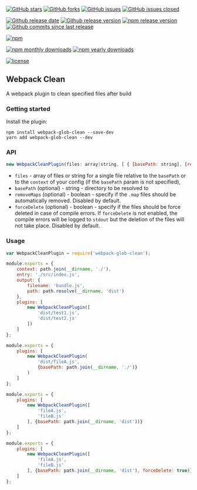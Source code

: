 [![GitHub stars](https://img.shields.io/github/stars/pigmentolab/webpack-clean.svg?style=flat-square)](https://github.com/pigmentolab/webpack-clean/stargazers)
[![GitHub forks](https://img.shields.io/github/forks/pigmentolab/webpack-clean.svg?style=flat-square)](https://github.com/pigmentolab/webpack-clean/network)
[![GitHub issues](https://img.shields.io/github/issues/pigmentolab/webpack-clean.svg?style=flat-square)](https://github.com/pigmentolab/webpack-clean/issues)
[![GitHub issues closed](https://img.shields.io/github/issues-closed/pigmentolab/webpack-clean.svg?style=flat-square)](https://github.com/pigmentolab/webpack-clean/issues?q=is%3Aissue+is%3Aclosed)

[![Github release date](https://img.shields.io/github/release-date/pigmentolab/webpack-clean.svg?style=flat-square)](https://github.com/pigmentolab/webpack-clean/releases)
[![Github release version](https://img.shields.io/github/release/pigmentolab/webpack-clean.svg?style=flat-square)](https://github.com/pigmentolab/webpack-clean/releases)
[![npm release version](https://img.shields.io/npm/v/webpack-clean.svg?style=flat-square)](https://nodei.co/npm/webpack-clean)
[![Github commits since last release](https://img.shields.io/github/commits-since/pigmentolab/webpack-clean/latest.svg?style=flat-square)](https://www.npmjs.com/package/webpack-clean)

[![npm](https://nodei.co/npm/webpack-clean.png?downloads=true&downloadRank=true&stars=true)](https://nodei.co/npm/webpack-clean)

[![npm monthly downloads](https://img.shields.io/npm/dm/webpack-clean.svg?style=flat-square)](https://www.npmjs.com/package/webpack-clean)
[![npm yearly downloads](https://img.shields.io/npm/dy/webpack-clean.svg?style=flat-square)](https://www.npmjs.com/package/webpack-clean)

[![license](https://img.shields.io/github/license/pigmentolab/webpack-clean.svg?style=flat-square)](https://github.com/pigmentolab/webpack-clean/blob/master/LICENSE)

## Webpack Clean

A webpack plugin to clean specified files after build

### Getting started

Install the plugin:

```
npm install webpack-glob-clean --save-dev
yarn add webpack-glob-clean --dev
```


### API
```javascript
new WebpackCleanPlugin(files: array|string, [ { [basePath: string], [removeMaps: boolean] } ])
```

* `files` - array of files or string for a single file relative to the `basePath` or to the `context` of your config (if the `basePath` param is not specified),
* `basePath` (optional) - string - directory to be resolved to
* `removeMaps` (optional) - boolean - specify if the `.map` files should be automatically removed. Disabled by default.
* `forceDelete` (optional) - boolean - specify if the files should be force deleted in case of compile errors. If `forceDelete` is not enabled, the compile errors will be logged to `stdout` but the deletion of the files will not take place. Disabled by default.

### Usage

```javascript
var WebpackCleanPlugin = require('webpack-glob-clean');

module.exports = {
    context: path.join(__dirname, './'),
    entry: './src/index.js',
    output: {
        filename: 'bundle.js',
        path: path.resolve(__dirname, 'dist')
    },
    plugins: [
        new WebpackCleanPlugin([
            'dist/test1.js',
            'dist/test2.js'
        ])
    ]
};

module.exports = {
    plugins: [
        new WebpackCleanPlugin(
            'dist/fileA.js',
            {basePath: path.join(__dirname, './')}
        )
    ]
};

module.exports = {
    plugins: [
        new WebpackCleanPlugin([
            'fileA.js',
            'fileB.js'
        ], {basePath: path.join(__dirname, 'dist'))}
    ]
};

module.exports = {
    plugins: [
        new WebpackCleanPlugin([
            'fileA.js',
            'fileB.js'
        ], {basePath: path.join(__dirname, 'dist'), forceDelete: true)}
    ]
};
```
